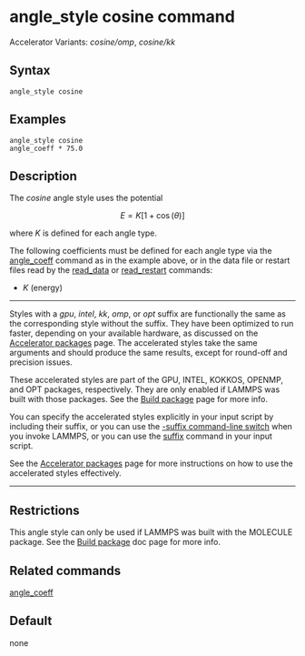 # angle_style cosine command

Accelerator Variants: *cosine/omp*, *cosine/kk*

## Syntax

``` LAMMPS
angle_style cosine
```

## Examples

``` LAMMPS
angle_style cosine
angle_coeff * 75.0
```

## Description

The *cosine* angle style uses the potential

$$E = K [1 + \cos(\theta)]$$

where $K$ is defined for each angle type.

The following coefficients must be defined for each angle type via the
[angle_coeff](angle_coeff) command as in the example above, or in the
data file or restart files read by the [read_data](read_data) or
[read_restart](read_restart) commands:

-   $K$ (energy)

------------------------------------------------------------------------

Styles with a *gpu*, *intel*, *kk*, *omp*, or *opt* suffix are
functionally the same as the corresponding style without the suffix.
They have been optimized to run faster, depending on your available
hardware, as discussed on the [Accelerator packages](Speed_packages)
page. The accelerated styles take the same arguments and should produce
the same results, except for round-off and precision issues.

These accelerated styles are part of the GPU, INTEL, KOKKOS, OPENMP, and
OPT packages, respectively. They are only enabled if LAMMPS was built
with those packages. See the [Build package](Build_package) page for
more info.

You can specify the accelerated styles explicitly in your input script
by including their suffix, or you can use the [-suffix command-line
switch](Run_options) when you invoke LAMMPS, or you can use the
[suffix](suffix) command in your input script.

See the [Accelerator packages](Speed_packages) page for more
instructions on how to use the accelerated styles effectively.

------------------------------------------------------------------------

## Restrictions

This angle style can only be used if LAMMPS was built with the MOLECULE
package. See the [Build package](Build_package) doc page for more info.

## Related commands

[angle_coeff](angle_coeff)

## Default

none
